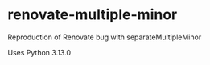 # renovate-multiple-minor
Reproduction of Renovate bug with separateMultipleMinor


Uses Python 3.13.0
